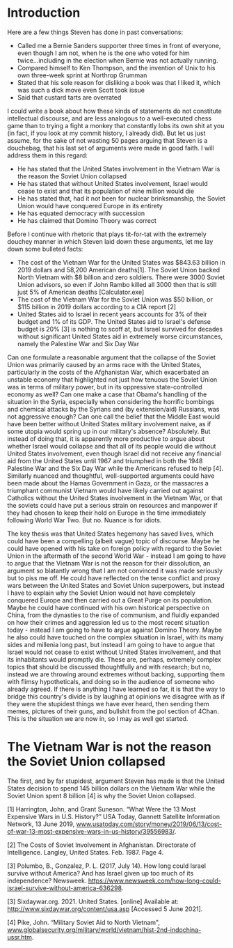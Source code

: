 # Introduction

Here are a few things Steven has done in past conversations:

* Called me a Bernie Sanders supporter three times in front of everyone, even though I am not, when he is the one who voted for him twice...including in the election when Bernie was not actually running.
* Compared himself to Ken Thompson, and the invention of Unix to his own three-week sprint at Northrop Grumman
* Stated that his sole reason for disliking a book was that I liked it, which was such a dick move even Scott took issue
* Said that custard tarts are overrated

I could write a book about how these kinds of statements do not constitute intellectual discourse, and are less analogous to a well-executed chess game than to trying a fight a monkey that constantly lobs its own shit at you (in fact, if you look at my commit history, I already did). But let us just assume, for the sake of not wasting 50 pages arguing that Steven is a douchebag, that his last set of arguments were made in good faith.  I will address them in this regard:

* He has stated that the United States involvement in the Vietnam War is the reason the Soviet Union collapsed
* He has stated that without United States involvement, Israel would cease to exist and that its population of nine million would die
* He has stated that, had it not been for nuclear brinksmanship, the Soviet Union would have conquered Europe in its entirety 
* He has equated democracy with succession 
* He has claimed that Domino Theory was correct

Before I continue with rhetoric that plays tit-for-tat with the extremely douchey manner in which Steven laid down these arguments, let me lay down some bulleted facts:

* The cost of the Vietnam War for the United States was $843.63 billion in 2019 dollars and 58,200 American deaths[1].  The Soviet Union backed North Vietnam with $8 billion and zero soldiers.  There were 3000 Soviet Union advisors, so even if John Rambo killed all 3000 then that is still just 5% of American deaths [Calculator.exe]
* The cost of the Vietnam War for the Soviet Union was $50 billion, or $115 billion in 2019 dollars according to a CIA report [2]
* United States aid to Israel in recent years accounts for 3% of their budget and 1% of its GDP.  The United States aid to Israel's defense budget is 20% [3] is nothing to scoff at, but Israel survived for decades without significant United States aid in extremely worse circumstances, namely the Palestine War and Six Day War

Can one formulate a reasonable argument that the collapse of the Soviet Union was primarily caused by an arms race with the United States, particularly in the costs of the Afghanistan War, which exacerbated an unstable economy that highlighted not just how tenuous the Soviet Union was in terms of military power, but in its oppressive state-controlled economy as well?  Can one make a case that Obama's handling of the situation in the Syria, especially when considering the horrific bombings and chemical attacks by the Syrians and (by extension/aid) Russians, was not aggressive enough?  Can one call the belief that the Middle East would have been better without United States military involvement naive, as if some utopia would spring up in our military's absence?  Absolutely.  But instead of doing that, it is apparently more productive to argue about whether Israel would collapse and that all of its people would die without United States involvement, even though Israel did not receive any financial aid from the United States until 1967 and triumphed in both the 1948 Palestine War and the Six Day War while the Americans refused to help [4].  Similarly nuanced and thoughtful, well-supported arguments could have been made about the Hamas Government in Gaza, or the massacres a triumphant communist Vietnam would have likely carried out against Catholics without the United States involvement in the Vietnam War, or that the soviets could have put a serious strain on resources and manpower if they had chosen to keep their hold on Europe in the time immediately following World War Two.  But no.  Nuance is for idiots.

The key thesis was that United States hegemony has saved lives, which could have been a compelling (albeit vague) topic of discourse.  Maybe he could have opened with his take on foreign policy with regard to the Soviet Union in the aftermath of the second World War - instead I am going to have to argue that the Vietnam War is not the reason for their dissolution, an argument so blatantly wrong that I am not convinced it was made seriously but to piss me off.  He could have reflected on the tense conflict and proxy wars between the United States and Soviet Union superpowers, but instead I have to explain why the Soviet Union would not have completely conquered Europe and then carried out a Great Purge on its population.  Maybe he could have continued with his own historical perspective on China, from the dynasties to the rise of communism, and fluidly expanded on how their crimes and aggression led us to the most recent situation today - instead I am going to have to argue against Domino Theory.  Maybe he also could have touched on the complex situation in Israel, with its many sides and millenia long past, but instead I am going to have to argue that Israel would not cease to exist without United States involvement, and that its inhabitants would promptly die.  These are, perhaps, extremely complex topics that should be discussed thoughtfully and with research; but no, instead we are throwing around extremes without backing, supporting them with flimsy hypotheticals, and doing so in the audience of someone who already agreed.  If there is anything I have learned so far, it is that the way to bridge this country's divide is by laughing at opinions we disagree with as if they were the stupidest things we have ever heard, then sending them memes, pictures of their guns, and bullshit from the pol section of 4Chan.   This is the situation we are now in, so I may as well get started.

# The Vietnam War is not the reason the Soviet Union collapsed

The first, and by far stupidest, argument Steven has made is that the United States decision to spend 145 billion dollars on the Vietnam War while the Soviet Union spent 8 billion [4] is why the Soviet Union collapsed.

[1] Harrington, John, and Grant Suneson. “What Were the 13 Most Expensive Wars in U.S. History?” USA Today, Gannett Satellite Information Network, 13 June 2019, www.usatoday.com/story/money/2019/06/13/cost-of-war-13-most-expensive-wars-in-us-history/39556983/. 

[2] The Costs of Soviet Involvement in Afghanistan. Directorate of Intelligence. Langley, United States. Feb. 1987. Page 4.

[3] Polumbo, B., Gonzalez, P. L. (2017, July 14). How long could Israel survive without America? And has Israel given up too much of its independence? Newsweek. https://www.newsweek.com/how-long-could-israel-survive-without-america-636298. 

[3] Sixdaywar.org. 2021. United States. [online] Available at: <http://www.sixdaywar.org/content/usa.asp> [Accessed 5 June 2021].

[4] Pike, John. “Military Soviet Aid to North Vietnam", www.globalsecurity.org/military/world/vietnam/hist-2nd-indochina-ussr.htm. 
